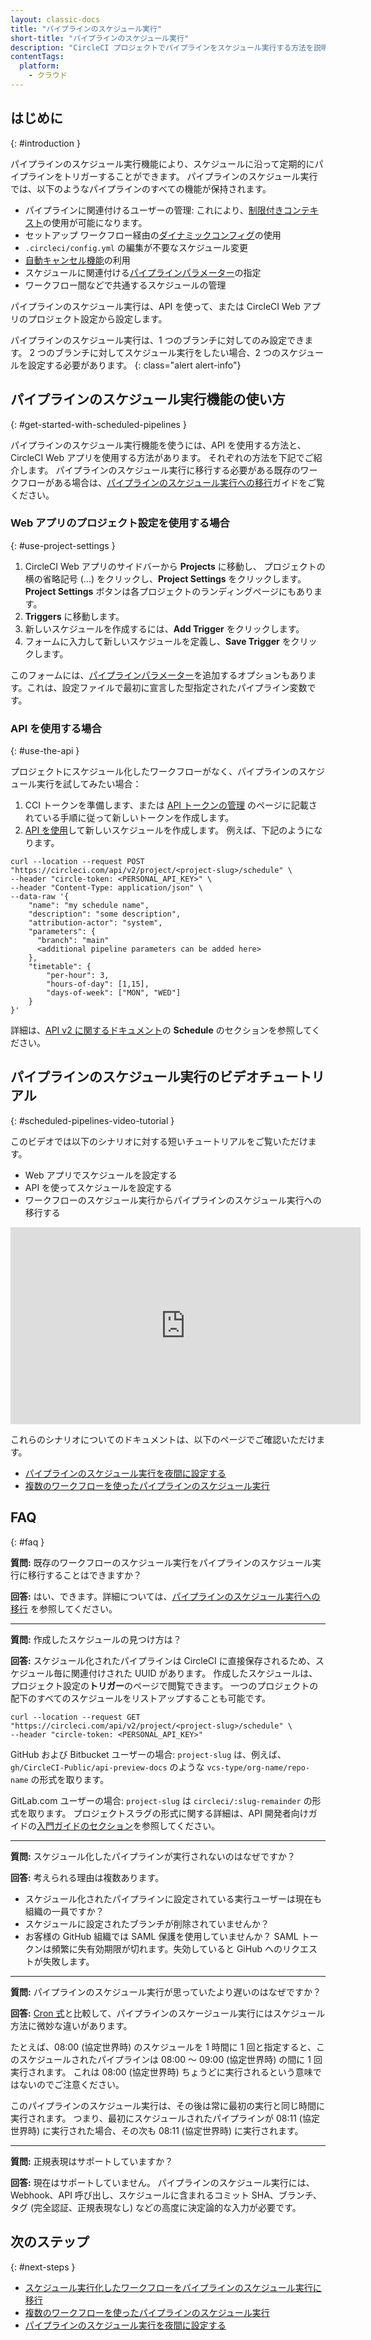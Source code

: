 ```yaml
---
layout: classic-docs
title: "パイプラインのスケジュール実行"
short-title: "パイプラインのスケジュール実行"
description: "CircleCI プロジェクトでパイプラインをスケジュール実行する方法を説明します。"
contentTags:
  platform:
    - クラウド
---
```


## はじめに
{: #introduction }

パイプラインのスケジュール実行機能により、スケジュールに沿って定期的にパイプラインをトリガーすることができます。 パイプラインのスケジュール実行では、以下のようなパイプラインのすべての機能が保持されます。

- パイプラインに関連付けるユーザーの管理: これにより、[制限付きコンテキスト](/docs/contexts/#project-restrictions)の使用が可能になります。
- セットアップ ワークフロー経由の[ダイナミックコンフィグ](/docs/dynamic-config)の使用
- `.circleci/config.yml` の編集が不要なスケジュール変更
- [自動キャンセル機能](/docs/skip-build/#auto-cancelling)の利用
- スケジュールに関連付ける[パイプラインパラメーター](/docs/pipeline-variables/#pipeline-parameters-in-configuration)の指定
- ワークフロー間などで共通するスケジュールの管理

パイプラインのスケジュール実行は、API を使って、または CircleCI Web アプリのプロジェクト設定から設定します。

パイプラインのスケジュール実行は、1 つのブランチに対してのみ設定できます。 2 つのブランチに対してスケジュール実行をしたい場合、2 つのスケジュールを設定する必要があります。
{: class="alert alert-info"}

## パイプラインのスケジュール実行機能の使い方
{: #get-started-with-scheduled-pipelines }

パイプラインのスケジュール実行機能を使うには、API を使用する方法と、CircleCI Web アプリを使用する方法があります。 それぞれの方法を下記でご紹介します。 パイプラインのスケジュール実行に移行する必要がある既存のワークフローがある場合は、[パイプラインのスケジュール実行への移行](/docs/migrate-scheduled-workflows-to-scheduled-pipelines)ガイドをご覧ください。

### Web アプリのプロジェクト設定を使用する場合
{: #use-project-settings }

1. CircleCI Web アプリのサイドバーから **Projects** に移動し、 プロジェクトの横の省略記号 (...) をクリックし、**Project Settings** をクリックします。 **Project Settings** ボタンは各プロジェクトのランディングページにもあります。
2. **Triggers** に移動します。
3. 新しいスケジュールを作成するには、**Add Trigger** をクリックします。
4. フォームに入力して新しいスケジュールを定義し、**Save Trigger** をクリックします。

このフォームには、[パイプラインパラメーター](/docs/pipeline-variables/)を追加するオプションもあります。これは、設定ファイルで最初に宣言した型指定されたパイプライン変数です。

### API を使用する場合
{: #use-the-api }

プロジェクトにスケジュール化したワークフローがなく、パイプラインのスケジュール実行を試してみたい場合：

1. CCI トークンを準備します、または [API トークンの管理](/docs/managing-api-tokens) のページに記載されている手順に従って新しいトークンを作成します。
2. [API を使用](https://circleci.com/docs/api/v2/index.html#operation/createSchedule)して新しいスケジュールを作成します。 例えば、下記のようになります。

```shell
curl --location --request POST "https://circleci.com/api/v2/project/<project-slug>/schedule" \
--header "circle-token: <PERSONAL_API_KEY>" \
--header "Content-Type: application/json" \
--data-raw '{
    "name": "my schedule name",
    "description": "some description",
    "attribution-actor": "system",
    "parameters": {
      "branch": "main"
      <additional pipeline parameters can be added here>
    },
    "timetable": {
        "per-hour": 3,
        "hours-of-day": [1,15],
        "days-of-week": ["MON", "WED"]
    }
}'
```

詳細は、[API v2 に関するドキュメント](https://circleci.com/docs/api/v2)の **Schedule** のセクションを参照してください。

## パイプラインのスケジュール実行のビデオチュートリアル
{: #scheduled-pipelines-video-tutorial }

このビデオでは以下のシナリオに対する短いチュートリアルをご覧いただけます。

- Web アプリでスケジュールを設定する
- API を使ってスケジュールを設定する
- ワークフローのスケジュール実行からパイプラインのスケジュール実行への移行する

<div class="video-wrapper">
  <iframe width="560" height="315" src="https://www.youtube.com/embed/x3ruGpx6SEI" title="パイプラインのスケジュール実行のチュートリアル" frameborder="0" allow="autoplay; encrypted-media" allowfullscreen></iframe>
</div>

これらのシナリオについてのドキュメントは、以下のページでご確認いただけます。
- [パイプラインのスケジュール実行を夜間に設定する](/docs/set-a-nightly-scheduled-pipeline)
- [複数のワークフローを使ったパイプラインのスケジュール実行](/docs/schedule-pipelines-with-multiple-workflows)

## FAQ
{: #faq }

**質問:** 既存のワークフローのスケジュール実行をパイプラインのスケジュール実行に移行することはできますか？

**回答:** はい、できます。詳細については、[パイプラインのスケジュール実行への移行](/docs/migrate-scheduled-workflows-to-scheduled-pipelines) を参照してください。

---

**質問:** 作成したスケジュールの見つけ方は？

**回答:** スケジュール化されたパイプラインは CircleCI に直接保存されるため、スケジュール毎に関連付けされた UUID があります。 作成したスケジュールは、プロジェクト設定の**トリガー**のページで閲覧できます。 一つのプロジェクトの配下のすべてのスケジュールをリストアップすることも可能です。

```shell
curl --location --request GET "https://circleci.com/api/v2/project/<project-slug>/schedule" \
--header "circle-token: <PERSONAL_API_KEY>"
```

GitHub および Bitbucket ユーザーの場合: `project-slug` は、例えば、`gh/CircleCI-Public/api-preview-docs` のような `vcs-type/org-name/repo-name` の形式を取ります。

GitLab.com ユーザーの場合: `project-slug`  は `circleci/:slug-remainder` の形式を取ります。 プロジェクトスラグの形式に関する詳細は、API 開発者向けガイドの[入門ガイドのセクション](/docs/api-developers-guide/#getting-started-with-the-api)を参照してください。

---

**質問:** スケジュール化したパイプラインが実行されないのはなぜですか？

**回答:** 考えられる理由は複数あります。
* スケジュール化されたパイプラインに設定されている実行ユーザーは現在も組織の一員ですか？
* スケジュールに設定されたブランチが削除されていませんか？
* お客様の GitHub 組織では SAML 保護を使用していませんか？ SAML トークンは頻繁に失有効期限が切れます。失効していると GiHub へのリクエストが失敗します。

---

**質問:** パイプラインのスケジュール実行が思っていたより遅いのはなぜですか？

**回答:** [Cron 式](https://en.wikipedia.org/wiki/Cron#CRON_expression)と比較して、パイプラインのスケージュール実行にはスケジュール方法に微妙な違いがあります。

たとえば、08:00 (協定世界時) のスケジュールを 1 時間に 1 回と指定すると、このスケジュールされたパイプラインは 08:00 ～ 09:00 (協定世界時) の間に 1 回実行されます。 これは 08:00 (協定世界時) ちょうどに実行されるという意味ではないのでご注意ください。

このパイプラインのスケジュール実行は、その後は常に最初の実行と同じ時間に実行されます。 つまり、最初にスケジュールされたパイプラインが 08:11 (協定世界時) に実行された場合、その次も 08:11 (協定世界時) に実行されます。

---

**質問:**  正規表現はサポートしていますか？

**回答:** 現在はサポートしていません。 パイプラインのスケジュール実行には、Webhook、API 呼び出し、スケジュールに含まれるコミット SHA、ブランチ、タグ (完全認証、正規表現なし) などの高度に決定論的な入力が必要です。

## 次のステップ
{: #next-steps }

- [スケジュール実行化したワークフローをパイプラインのスケジュール実行に移行](/docs/migrate-scheduled-workflows-to-scheduled-pipelines)
- [複数のワークフローを使ったパイプラインのスケジュール実行](/docs/schedule-pipelines-with-multiple-workflows)
- [パイプラインのスケジュール実行を夜間に設定する](/docs/set-a-nightly-scheduled-pipeline)
